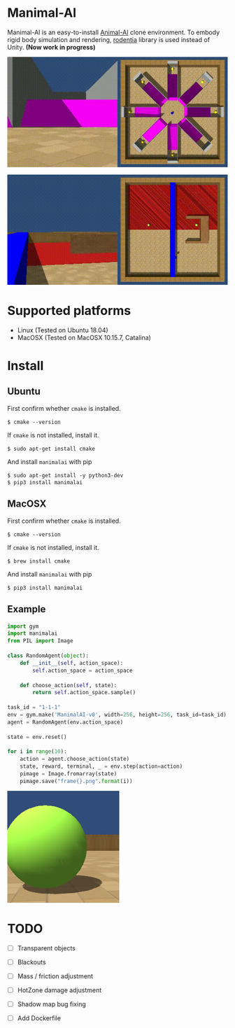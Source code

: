 # Manimal-AI

Manimal-AI is an easy-to-install [Animal-AI](http://animalaiolympics.com/AAI/) clone environment. To embody rigid body simulation and rendering, [rodentia](https://github.com/miyosuda/rodentia) library is used instead of Unity. **(Now work in progress)**

![eight_arm_maze0](docs/images/eight_arm_maze0.gif)



![uobject0](docs/images/uobject0.gif)



# Supported platforms

- Linux (Tested on Ubuntu 18.04)
- MacOSX (Tested on MacOSX 10.15.7, Catalina)



# Install


## Ubuntu

First confirm whether `cmake` is installed.

    $ cmake --version

If `cmake` is not installed, install it.

    $ sudo apt-get install cmake


And install `manimalai` with pip

    $ sudo apt-get install -y python3-dev
    $ pip3 install manimalai



## MacOSX

First confirm whether `cmake` is installed.

    $ cmake --version

If `cmake` is not installed, install it.

    $ brew install cmake

And install `manimalai` with pip

    $ pip3 install manimalai



## Example

```python
import gym
import manimalai
from PIL import Image

class RandomAgent(object):
    def __init__(self, action_space):
        self.action_space = action_space

    def choose_action(self, state):
        return self.action_space.sample()

task_id = "1-1-1"
env = gym.make('ManimalAI-v0', width=256, height=256, task_id=task_id)
agent = RandomAgent(env.action_space)

state = env.reset()
    
for i in range(10):
    action = agent.choose_action(state)
    state, reward, terminal, _ = env.step(action=action)
    pimage = Image.fromarray(state)
    pimage.save("frame{}.png".format(i))
```

![frame0](docs/images/frame0.png)



# TODO

- [ ] Transparent objects
- [ ] Blackouts
- [ ] Mass / friction adjustment
- [ ] HotZone damage adjustment
- [ ] Shadow map bug fixing
- [ ] Add Dockerfile

